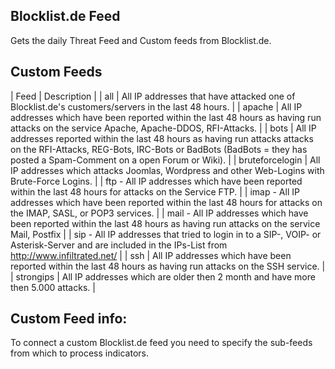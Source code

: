 ## Blocklist.de Feed
Gets the daily Threat Feed and Custom feeds from Blocklist.de.

## Custom Feeds
| Feed | Description |
| all | All IP addresses that have attacked one of Blocklist.de's customers/servers in the last 48 hours. |
| apache | All IP addresses which have been reported within the last 48 hours as having run attacks on the service Apache, Apache-DDOS, RFI-Attacks. |
| bots | All IP addresses reported within the last 48 hours as having run attacks attacks on the RFI-Attacks, REG-Bots, IRC-Bots or BadBots (BadBots = they has posted a Spam-Comment on a open Forum or Wiki). |
| bruteforcelogin | All IP addresses which attacks Joomlas, Wordpress and other Web-Logins with Brute-Force Logins. |
| ftp - All IP addresses which have been reported within the last 48 hours for attacks on the Service FTP. |
| imap - All IP addresses which have been reported within the last 48 hours for attacks on the IMAP, SASL, or POP3 services. |
| mail - All IP addresses which have been reported within the last 48 hours as having run attacks on the service Mail, Postfix |
| sip - All IP addresses that tried to login in to a SIP-, VOIP- or Asterisk-Server and are included in the IPs-List from http://www.infiltrated.net/  |
| ssh | All IP addresses which have been reported within the last 48 hours as having run attacks on the SSH service. |
| strongips | All IP addresses which are older then 2 month and have more then 5.000 attacks. |

## Custom Feed info:
To connect a custom Blocklist.de feed you need to specify the sub-feeds from which to process indicators.
